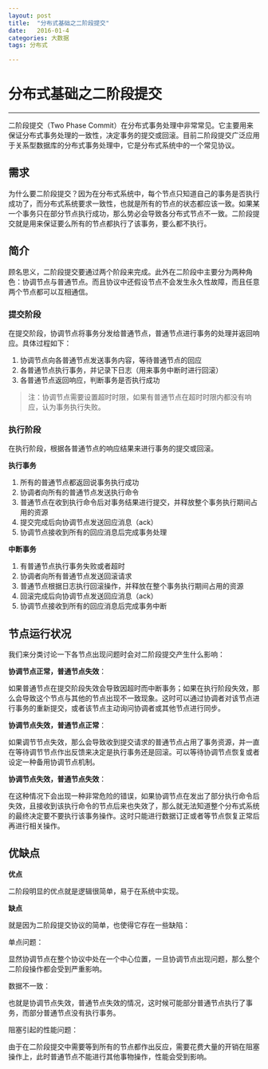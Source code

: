 ```yaml
---
layout: post
title:  "分布式基础之二阶段提交"
date:   2016-01-4
categories: 大数据
tags: 分布式

---
```


# 分布式基础之二阶段提交

---

二阶段提交（Two Phase Commit）在分布式事务处理中非常常见。它主要用来保证分布式事务处理的一致性，决定事务的提交或回滚。目前二阶段提交广泛应用于关系型数据库的分布式事务处理中，它是分布式系统中的一个常见协议。

## 需求

为什么要二阶段提交？因为在分布式系统中，每个节点只知道自己的事务是否执行成功了，而分布式系统要求一致性，也就是所有的节点的状态都应该一致。如果某一个事务只在部分节点执行成功，那么势必会导致各分布式节点不一致。二阶段提交就是用来保证要么所有的节点都执行了该事务，要么都不执行。

## 简介

顾名思义，二阶段提交要通过两个阶段来完成。此外在二阶段中主要分为两种角色：协调节点与普通节点。而且协议中还假设节点不会发生永久性故障，而且任意两个节点都可以互相通信。

### 提交阶段

在提交阶段，协调节点将事务分发给普通节点，普通节点进行事务的处理并返回响应。具体过程如下：

1. 协调节点向各普通节点发送事务内容，等待普通节点的回应
2. 各普通节点执行事务，并记录下日志（用来事务中断时进行回滚）
3. 各普通节点返回响应，判断事务是否执行成功

> 注：协调节点需要设置超时时限，如果有普通节点在超时时限内都没有响应，认为事务执行失败。

### 执行阶段

在执行阶段，根据各普通节点的响应结果来进行事务的提交或回滚。

**执行事务**

1. 所有的普通节点都返回说事务执行成功
2. 协调者向所有的普通节点发送执行命令
3. 普通节点在收到执行命令后对事务结果进行提交，并释放整个事务执行期间占用的资源
4. 提交完成后向协调节点发送回应消息（ack）
5. 协调节点接收到所有的回应消息后完成事务处理

**中断事务**

1. 有普通节点执行事务失败或者超时
2. 协调者向所有普通节点发送回滚请求
3. 普通节点根据日志执行回滚操作，并释放在整个事务执行期间占用的资源
4. 回滚完成后向协调节点发送回应消息（ack）
5. 协调节点接收到所有的回应消息后完成事务中断

## 节点运行状况

我们来分类讨论一下各节点出现问题时会对二阶段提交产生什么影响：

**协调节点正常，普通节点失效**：

如果普通节点在提交阶段失效会导致因超时而中断事务；如果在执行阶段失效，那么会导致这个节点与其他的节点出现不一致现象。这时可以通过协调者对该节点进行事务的重新提交，或者该节点主动询问协调者或其他节点进行同步。

**协调节点失效，普通节点正常**：

如果调节节点失效，那么会导致收到提交请求的普通节点占用了事务资源，并一直在等待调节节点作出反馈来决定是执行事务还是回滚。可以等待协调节点恢复或者设定一种备用协调节点机制。

**协调节点失效，普通节点失效**：

在这种情况下会出现一种非常危险的错误，如果协调节点在发出了部分执行命令后失效，且接收到该执行命令的节点后来也失效了，那么就无法知道整个分布式系统的最终决定要不要执行该事务操作。这时只能进行数据订正或者等节点恢复正常后再进行相关操作。

## 优缺点

**优点**

二阶段明显的优点就是逻辑很简单，易于在系统中实现。

**缺点**

就是因为二阶段提交协议的简单，也使得它存在一些缺陷：

单点问题：

显然协调节点在整个协议中处在一个中心位置，一旦协调节点出现问题，那么整个二阶段操作都会受到严重影响。

数据不一致：

也就是协调节点失效，普通节点失效的情况，这时候可能部分普通节点执行了事务，而部分普通节点没有执行事务。

阻塞引起的性能问题：

由于在二阶段提交中需要等到所有的节点都作出反应，需要花费大量的开销在阻塞操作上，此时普通节点不能进行其他事物操作，性能会受到影响。